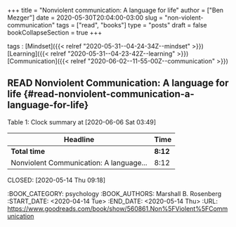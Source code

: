 +++
title = "Nonviolent communication: A language for life"
author = ["Ben Mezger"]
date = 2020-05-30T20:04:00-03:00
slug = "non-violent-communication"
tags = ["read", "books"]
type = "posts"
draft = false
bookCollapseSection = true
+++

tags
: [Mindset]({{< relref "2020-05-31--04-24-34Z--mindset" >}}) [Learning]({{< relref "2020-05-31--04-23-42Z--learning" >}}) [Communication]({{< relref "2020-06-02--11-55-00Z--communication" >}})


## READ Nonviolent Communication: A language for life {#read-nonviolent-communication-a-language-for-life}

<div class="table-caption">
  <span class="table-number">Table 1</span>:
  Clock summary at <span class="timestamp-wrapper"><span class="timestamp">[2020-06-06 Sat 03:49]</span></span>
</div>

| Headline                                | Time     |
|-----------------------------------------|----------|
| **Total time**                          | **8:12** |
| Nonviolent Communication: A language... | 8:12     |

CLOSED: <span class="timestamp-wrapper"><span class="timestamp">[2020-05-14 Thu 09:18]</span></span>

:BOOK_CATEGORY: psychology
:BOOK_AUTHORS: Marshall B. Rosenberg
:START_DATE: <span class="timestamp-wrapper"><span class="timestamp">&lt;2020-04-14 Tue&gt;</span></span>
:END_DATE: <span class="timestamp-wrapper"><span class="timestamp">&lt;2020-05-14 Thu&gt;</span></span>
:URL: <https://www.goodreads.com/book/show/560861.Non%5FViolent%5FCommunication>